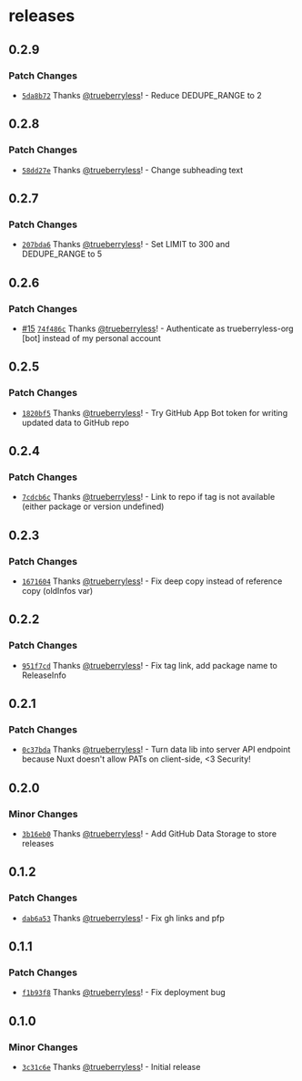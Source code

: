# releases

## 0.2.9

### Patch Changes

- [`5da8b72`](https://github.com/trueberryless-org/releases/commit/5da8b720025e4e3ced07d07a7aaea6d6bb14c35a) Thanks [@trueberryless](https://github.com/trueberryless)! - Reduce DEDUPE_RANGE to 2

## 0.2.8

### Patch Changes

- [`58dd27e`](https://github.com/trueberryless-org/releases/commit/58dd27e11e4803ecf56035e41f12bbf6e6467b84) Thanks [@trueberryless](https://github.com/trueberryless)! - Change subheading text

## 0.2.7

### Patch Changes

- [`207bda6`](https://github.com/trueberryless-org/releases/commit/207bda6a77e3166b7b7adb491d8907889ae933f7) Thanks [@trueberryless](https://github.com/trueberryless)! - Set LIMIT to 300 and DEDUPE_RANGE to 5

## 0.2.6

### Patch Changes

- [#15](https://github.com/trueberryless-org/releases/pull/15) [`74f486c`](https://github.com/trueberryless-org/releases/commit/74f486cecd53bea8f1ae92bc4d8a643568cdc17d) Thanks [@trueberryless](https://github.com/trueberryless)! - Authenticate as trueberryless-org [bot] instead of my personal account

## 0.2.5

### Patch Changes

- [`1820bf5`](https://github.com/trueberryless-org/releases/commit/1820bf5c528e12f5da361762f0781af9c4dc81b8) Thanks [@trueberryless](https://github.com/trueberryless)! - Try GitHub App Bot token for writing updated data to GitHub repo

## 0.2.4

### Patch Changes

- [`7cdcb6c`](https://github.com/trueberryless-org/releases/commit/7cdcb6c35b3579a99f1312ba9b1650cd951f4260) Thanks [@trueberryless](https://github.com/trueberryless)! - Link to repo if tag is not available (either package or version undefined)

## 0.2.3

### Patch Changes

- [`1671604`](https://github.com/trueberryless-org/releases/commit/1671604a80e9a455fae95f780ad06b934b6e302a) Thanks [@trueberryless](https://github.com/trueberryless)! - Fix deep copy instead of reference copy (oldInfos var)

## 0.2.2

### Patch Changes

- [`951f7cd`](https://github.com/trueberryless-org/releases/commit/951f7cde245d401fa048dc0ea27fe33ce4e3c1f4) Thanks [@trueberryless](https://github.com/trueberryless)! - Fix tag link, add package name to ReleaseInfo

## 0.2.1

### Patch Changes

- [`0c37bda`](https://github.com/trueberryless-org/releases/commit/0c37bda6ebb8b8cf1029ae1486613c1d547480ab) Thanks [@trueberryless](https://github.com/trueberryless)! - Turn data lib into server API endpoint because Nuxt doesn't allow PATs on client-side, <3 Security!

## 0.2.0

### Minor Changes

- [`3b16eb0`](https://github.com/trueberryless-org/releases/commit/3b16eb0161c2df7e925454b820ddeba647417b58) Thanks [@trueberryless](https://github.com/trueberryless)! - Add GitHub Data Storage to store releases

## 0.1.2

### Patch Changes

- [`dab6a53`](https://github.com/trueberryless-org/releases/commit/dab6a5398ced99e5ea6aa8aa30442e13f3f40432) Thanks [@trueberryless](https://github.com/trueberryless)! - Fix gh links and pfp

## 0.1.1

### Patch Changes

- [`f1b93f8`](https://github.com/trueberryless-org/releases/commit/f1b93f8fb234a705b93e86a972070909ce9757ee) Thanks [@trueberryless](https://github.com/trueberryless)! - Fix deployment bug

## 0.1.0

### Minor Changes

- [`3c31c6e`](https://github.com/trueberryless-org/releases/commit/3c31c6e5906c604c8ff878bed529225a11665b26) Thanks [@trueberryless](https://github.com/trueberryless)! - Initial release
